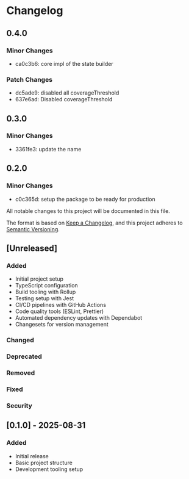 # Changelog

## 0.4.0

### Minor Changes

- ca0c3b6: core impl of the state builder

### Patch Changes

- dc5ade9: disabled all coverageThreshold
- 637e6ad: Disabled coverageThreshold

## 0.3.0

### Minor Changes

- 3361fe3: update the name

## 0.2.0

### Minor Changes

- c0c365d: setup the package to be ready for production

All notable changes to this project will be documented in this file.

The format is based on [Keep a Changelog](https://keepachangelog.com/en/1.0.0/),
and this project adheres to [Semantic Versioning](https://semver.org/spec/v2.0.0.html).

## [Unreleased]

### Added

- Initial project setup
- TypeScript configuration
- Build tooling with Rollup
- Testing setup with Jest
- CI/CD pipelines with GitHub Actions
- Code quality tools (ESLint, Prettier)
- Automated dependency updates with Dependabot
- Changesets for version management

### Changed

### Deprecated

### Removed

### Fixed

### Security

## [0.1.0] - 2025-08-31

### Added

- Initial release
- Basic project structure
- Development tooling setup
